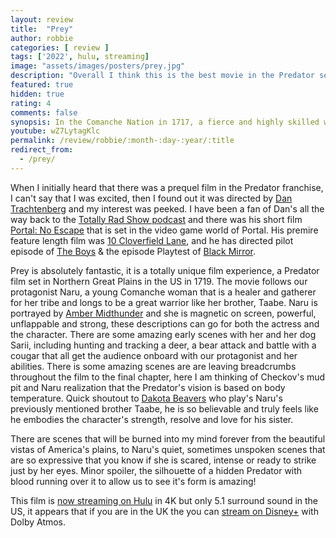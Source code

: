 ```yaml
---
layout: review
title:  "Prey"
author: robbie
categories: [ review ]
tags: ['2022', hulu, streaming]
image: "assets/images/posters/prey.jpg"
description: "Overall I think this is the best movie in the Predator series and universe, Dan Trachtenberg doesn't miss can't wait to see the next installments in his career."
featured: true
hidden: true
rating: 4
comments: false
synopsis: In the Comanche Nation in 1717, a fierce and highly skilled warrior named Naru learns the prey she is stalking is a highly evolved alien with a technologically advanced arsenal.
youtube: wZ7LytagKlc
permalink: /review/robbie/:month-:day-:year/:title
redirect_from:
  - /prey/
---
```


When I initially heard that there was a prequel film in the Predator franchise, I can't say that I was excited, then I found out it was directed by <a href="https://www.imdb.com/name/nm0870469/">Dan Trachtenberg</a> and my interest was peeked.  I have been a fan of Dan's all the way back to the <a href="https://en.wikipedia.org/wiki/The_Totally_Rad_Show">Totally Rad Show podcast</a> and there was his short film <a href="https://youtu.be/4drucg1A6Xk">Portal: No Escape</a> that is set in the video game world of Portal.  His premire feature length film was <a href="https://www.imdb.com/title/tt1179933/">10 Cloverfield Lane</a>, and he has directed pilot episode of <a href="https://www.imdb.com/title/tt1190634/">The Boys</a> & the episode Playtest of <a href="https://www.imdb.com/title/tt2085059/">Black Mirror</a>.

Prey is absolutely fantastic, it is a totally unique film experience, a Predator film set in Northern Great Plains in the US in 1719.  The movie follows our protagonist Naru, a young Comanche woman that is a healer and gatherer for her tribe and longs to be a great warrior like her brother, Taabe. Naru is portrayed by <a href="https://www.imdb.com/name/nm1690270/">Amber Midthunder</a> and she is magnetic on screen, powerful, unflappable and strong, these descriptions can go for both the actress and the character.  There are some amazing early scenes with her and her dog Sarii, including hunting and tracking a deer, a bear attack and battle with a cougar that all get the audience onboard with our protagonist and her abilities.  There is some amazing scenes are are leaving breadcrumbs throughout the film to the final chapter, here I am thinking of Checkov's mud pit and Naru realization that the Predator's vision is based on body temperature.  Quick shoutout to <a href="https://www.imdb.com/name/nm13396806/">Dakota Beavers</a> who play's Naru's previously mentioned brother Taabe, he is so believable and truly feels like he embodies the character's strength, resolve and love for his sister.

There are scenes that will be burned into my mind forever from the beautiful vistas of America's plains, to Naru's quiet, sometimes unspoken scenes that are so expressive that you know if she is scared, intense or ready to strike just by her eyes.  Minor spoiler, the silhouette of a hidden Predator with blood running over it to allow us to see it's form is amazing!

This film is <a href="https://www.hulu.com/movie/prey-55349764-323e-4d0e-898f-a4c12c9bf615">now streaming on Hulu</a> in 4K but only 5.1 surround sound in the US, it appears that if you are in the UK the you can <a href="https://www.disneyplus.com/movies/prey/5Y0VIrKjUDWm">stream on Disney+</a> with Dolby Atmos.
